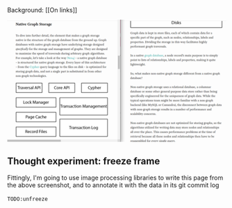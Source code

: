 Background: [[On links]]


![](https://raw.githubusercontent.com/lmmx/shots/master/2016/Aug/neo4j-graph-lock-manager-schematic.png)

## Thought experiment: freeze frame

Fittingly, I'm going to use image processing libraries to write this page from the above screenshot, and to annotate it with the data in its git commit log

`TODO:unfreeze`